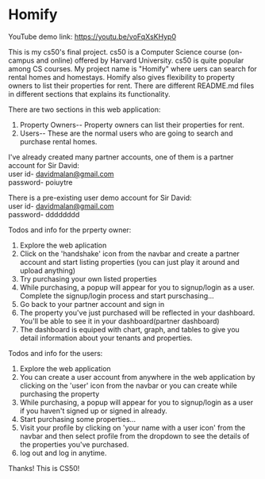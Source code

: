 # Homify

YouTube demo link: https://youtu.be/voFqXsKHyp0

This is my cs50's final project. cs50 is a Computer Science course (on-campus and online) offered by Harvard University. cs50 is quite popular among CS courses. My project name is "Homify" where uers can search for rental homes and homestays. Homify also gives flexibility to property owners to list their properties for rent.
There are different README.md files in different sections that explains its functionality.

There are two sections in this web application:

1. Property Owners-- Property owners can list their properties for rent.
2. Users-- These are the normal users who are going to search and purchase rental homes.

I've already created many partner accounts, one of them is a partner account for Sir David:  
user id- davidmalan@gmail.com  
password- poiuytre

There is a pre-existing user demo account for Sir David:  
user id- davidmalan@gmail.com  
password- dddddddd

Todos and info for the prperty owner:

1. Explore the web aplication
2. Click on the 'handshake' icon from the navbar and create a partner account and start listing properties (you can just play it around and upload anything)
3. Try purchasing your own listed properties
4. While purchasing, a popup will appear for you to signup/login as a user. Complete the signup/login process and start purschasing...
5. Go back to your partner account and sign in
6. The property you've just purchased will be reflected in your dashboard. You'll be able to see it in your dashboard(partner dashboard)
7. The dashboard is equiped with chart, graph, and tables to give you detail information about your tenants and properties.

Todos and info for the users:

1. Explore the web application
2. You can create a user account from anywhere in the web application by clicking on the 'user' icon from the navbar or you can create while purchasing the property
3. While purchasing, a popup will appear for you to signup/login as a user if you haven't signed up or signed in already.
4. Start purchasing some properties...
5. Visit your profile by clicking on 'your name with a user icon' from the navbar and then select profile from the dropdown to see the details of the properties you've purchased.
6. log out and log in anytime.

Thanks! This is CS50!
